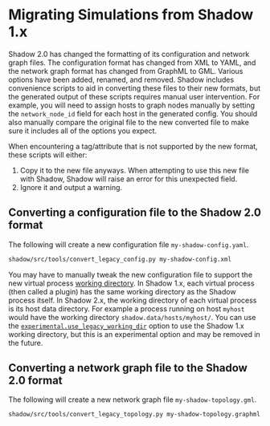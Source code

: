 # Migrating Simulations from Shadow 1.x

Shadow 2.0 has changed the formatting of its configuration and network graph files.
The configuration format has changed from XML to YAML, and the network graph format
has changed from GraphML to GML. Various options have been added, renamed, and
removed. Shadow includes convenience scripts to aid in converting these files to their
new formats, but the generated output of these scripts requires manual user
intervention. For example, you will need to assign hosts to graph nodes manually by
setting the `network_node_id` field for each host in the generated config. You should
also manually compare the original file to the new converted file to make sure it
includes all of the options you expect.

When encountering a tag/attribute that is not supported by the new format, these
scripts will either:

1. Copy it to the new file anyways. When attempting to use this new file with
   Shadow, Shadow will raise an error for this unexpected field.
2. Ignore it and output a warning.

## Converting a configuration file to the Shadow 2.0 format

The following will create a new configuration file `my-shadow-config.yaml`.

```bash
shadow/src/tools/convert_legacy_config.py my-shadow-config.xml
```

You may have to manually tweak the new configuration file to support the new
virtual process [working
directory](https://en.wikipedia.org/wiki/Working_directory). In Shadow 1.x, each
virtual process (then called a plugin) has the same working directory as the
Shadow process itself. In Shadow 2.x, the working directory of each virtual
process is its host data directory. For example a process running on host
`myhost` would have the working directory `shadow.data/hosts/myhost/`. You can
use the
[`experimental.use_legacy_working_dir`](shadow_config_spec.md#experimentaluse_legacy_working_dir)
option to use the Shadow 1.x working directory, but this is an experimental
option and may be removed in the future.

## Converting a network graph file to the Shadow 2.0 format

The following will create a new network graph file `my-shadow-topology.gml`.

```bash
shadow/src/tools/convert_legacy_topology.py my-shadow-topology.graphml.xml > my-shadow-topology.gml
```
